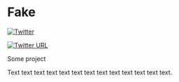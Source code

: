 # Fake

[![Twitter](https://img.shields.io/twitter/url/https/twitter.com/yevgeniygolyuk.svg?style=social)](https://twitter.com/yevgeniygolyuk)

[![Twitter URL](https://img.shields.io/twitter/url/http/shields.io.svg?style=social)](https://twitter.com/yevgeniygolyuk)

Some project

Text text text text text text text text text text text text text.
